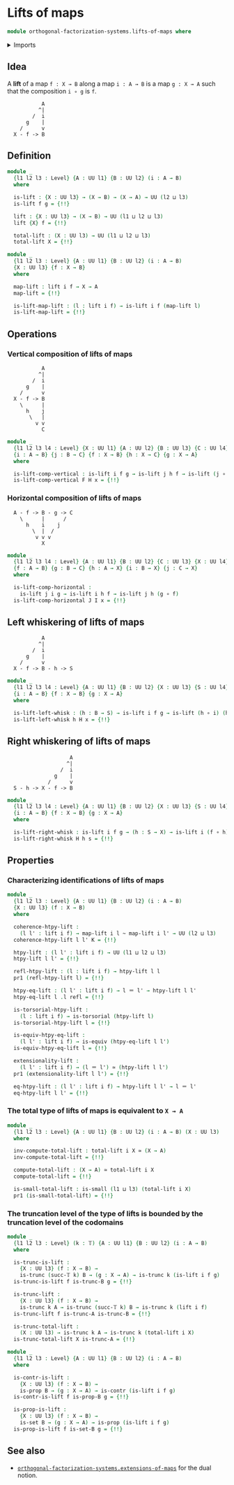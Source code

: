 # Lifts of maps

```agda
module orthogonal-factorization-systems.lifts-of-maps where
```

<details><summary>Imports</summary>

```agda
open import foundation.action-on-identifications-functions
open import foundation.contractible-types
open import foundation.dependent-pair-types
open import foundation.equivalences
open import foundation.function-types
open import foundation.fundamental-theorem-of-identity-types
open import foundation.homotopies
open import foundation.homotopy-induction
open import foundation.identity-types
open import foundation.propositions
open import foundation.sets
open import foundation.small-types
open import foundation.structure-identity-principle
open import foundation.torsorial-type-families
open import foundation.truncated-types
open import foundation.truncation-levels
open import foundation.type-arithmetic-dependent-pair-types
open import foundation.universe-levels
open import foundation.whiskering-homotopies
```

</details>

## Idea

A **lift** of a map `f : X → B` along a map `i : A → B` is a map `g : X → A`
such that the composition `i ∘ g` is `f`.

```text
           A
          ^|
        /  i
      g    |
    /      v
  X - f -> B
```

## Definition

```agda
module _
  {l1 l2 l3 : Level} {A : UU l1} {B : UU l2} (i : A → B)
  where

  is-lift : {X : UU l3} → (X → B) → (X → A) → UU (l2 ⊔ l3)
  is-lift f g = {!!}

  lift : {X : UU l3} → (X → B) → UU (l1 ⊔ l2 ⊔ l3)
  lift {X} f = {!!}

  total-lift : (X : UU l3) → UU (l1 ⊔ l2 ⊔ l3)
  total-lift X = {!!}

module _
  {l1 l2 l3 : Level} {A : UU l1} {B : UU l2} (i : A → B)
  {X : UU l3} {f : X → B}
  where

  map-lift : lift i f → X → A
  map-lift = {!!}

  is-lift-map-lift : (l : lift i f) → is-lift i f (map-lift l)
  is-lift-map-lift = {!!}
```

## Operations

### Vertical composition of lifts of maps

```text
           A
          ^|
        /  i
      g    |
    /      v
  X - f -> B
    \      |
      h    j
       \   |
         v v
           C
```

```agda
module _
  {l1 l2 l3 l4 : Level} {X : UU l1} {A : UU l2} {B : UU l3} {C : UU l4}
  {i : A → B} {j : B → C} {f : X → B} {h : X → C} {g : X → A}
  where

  is-lift-comp-vertical : is-lift i f g → is-lift j h f → is-lift (j ∘ i) h g
  is-lift-comp-vertical F H x = {!!}
```

### Horizontal composition of lifts of maps

```text
  A - f -> B - g -> C
    \      |      /
      h    i    j
        \  |  /
         v v v
           X
```

```agda
module _
  {l1 l2 l3 l4 : Level} {A : UU l1} {B : UU l2} {C : UU l3} {X : UU l4}
  {f : A → B} {g : B → C} {h : A → X} {i : B → X} {j : C → X}
  where

  is-lift-comp-horizontal :
    is-lift j i g → is-lift i h f → is-lift j h (g ∘ f)
  is-lift-comp-horizontal J I x = {!!}
```

## Left whiskering of lifts of maps

```text
           A
          ^|
        /  i
      g    |
    /      v
  X - f -> B - h -> S
```

```agda
module _
  {l1 l2 l3 l4 : Level} {A : UU l1} {B : UU l2} {X : UU l3} {S : UU l4}
  {i : A → B} {f : X → B} {g : X → A}
  where

  is-lift-left-whisk : (h : B → S) → is-lift i f g → is-lift (h ∘ i) (h ∘ f) g
  is-lift-left-whisk h H x = {!!}
```

## Right whiskering of lifts of maps

```text
                    A
                   ^|
                 /  i
               g    |
             /      v
  S - h -> X - f -> B
```

```agda
module _
  {l1 l2 l3 l4 : Level} {A : UU l1} {B : UU l2} {X : UU l3} {S : UU l4}
  {i : A → B} {f : X → B} {g : X → A}
  where

  is-lift-right-whisk : is-lift i f g → (h : S → X) → is-lift i (f ∘ h) (g ∘ h)
  is-lift-right-whisk H h s = {!!}
```

## Properties

### Characterizing identifications of lifts of maps

```agda
module _
  {l1 l2 l3 : Level} {A : UU l1} {B : UU l2} (i : A → B)
  {X : UU l3} (f : X → B)
  where

  coherence-htpy-lift :
    (l l' : lift i f) → map-lift i l ~ map-lift i l' → UU (l2 ⊔ l3)
  coherence-htpy-lift l l' K = {!!}

  htpy-lift : (l l' : lift i f) → UU (l1 ⊔ l2 ⊔ l3)
  htpy-lift l l' = {!!}

  refl-htpy-lift : (l : lift i f) → htpy-lift l l
  pr1 (refl-htpy-lift l) = {!!}

  htpy-eq-lift : (l l' : lift i f) → l ＝ l' → htpy-lift l l'
  htpy-eq-lift l .l refl = {!!}

  is-torsorial-htpy-lift :
    (l : lift i f) → is-torsorial (htpy-lift l)
  is-torsorial-htpy-lift l = {!!}

  is-equiv-htpy-eq-lift :
    (l l' : lift i f) → is-equiv (htpy-eq-lift l l')
  is-equiv-htpy-eq-lift l = {!!}

  extensionality-lift :
    (l l' : lift i f) → (l ＝ l') ≃ (htpy-lift l l')
  pr1 (extensionality-lift l l') = {!!}

  eq-htpy-lift : (l l' : lift i f) → htpy-lift l l' → l ＝ l'
  eq-htpy-lift l l' = {!!}
```

### The total type of lifts of maps is equivalent to `X → A`

```agda
module _
  {l1 l2 l3 : Level} {A : UU l1} {B : UU l2} (i : A → B) (X : UU l3)
  where

  inv-compute-total-lift : total-lift i X ≃ (X → A)
  inv-compute-total-lift = {!!}

  compute-total-lift : (X → A) ≃ total-lift i X
  compute-total-lift = {!!}

  is-small-total-lift : is-small (l1 ⊔ l3) (total-lift i X)
  pr1 (is-small-total-lift) = {!!}
```

### The truncation level of the type of lifts is bounded by the truncation level of the codomains

```agda
module _
  {l1 l2 l3 : Level} (k : 𝕋) {A : UU l1} {B : UU l2} (i : A → B)
  where

  is-trunc-is-lift :
    {X : UU l3} (f : X → B) →
    is-trunc (succ-𝕋 k) B → (g : X → A) → is-trunc k (is-lift i f g)
  is-trunc-is-lift f is-trunc-B g = {!!}

  is-trunc-lift :
    {X : UU l3} (f : X → B) →
    is-trunc k A → is-trunc (succ-𝕋 k) B → is-trunc k (lift i f)
  is-trunc-lift f is-trunc-A is-trunc-B = {!!}

  is-trunc-total-lift :
    (X : UU l3) → is-trunc k A → is-trunc k (total-lift i X)
  is-trunc-total-lift X is-trunc-A = {!!}

module _
  {l1 l2 l3 : Level} {A : UU l1} {B : UU l2} (i : A → B)
  where

  is-contr-is-lift :
    {X : UU l3} (f : X → B) →
    is-prop B → (g : X → A) → is-contr (is-lift i f g)
  is-contr-is-lift f is-prop-B g = {!!}

  is-prop-is-lift :
    {X : UU l3} (f : X → B) →
    is-set B → (g : X → A) → is-prop (is-lift i f g)
  is-prop-is-lift f is-set-B g = {!!}
```

## See also

- [`orthogonal-factorization-systems.extensions-of-maps`](orthogonal-factorization-systems.extensions-of-maps.md)
  for the dual notion.
